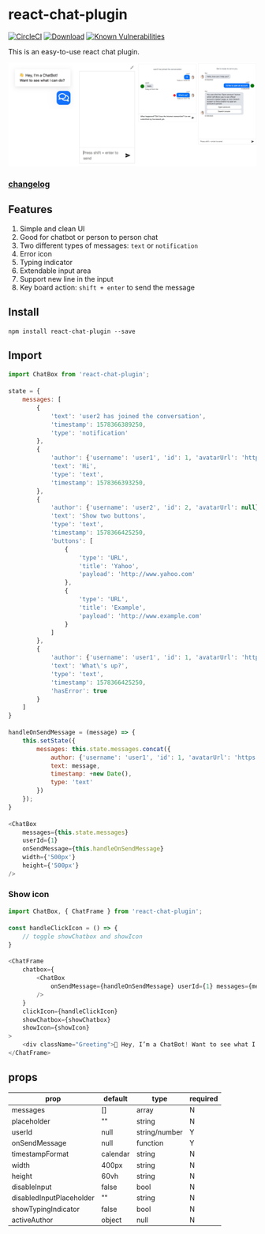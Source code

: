 # react-chat-plugin

[![CircleCI](https://circleci.com/gh/leon0707/react-chat-plugin.svg?style=svg)](https://circleci.com/gh/leon0707/react-chat-plugin)
[![Download](https://img.shields.io/npm/dt/react-chat-plugin.svg?style=svg)](https://www.npmjs.com/package/react-chat-plugin)
[![Known Vulnerabilities](https://snyk.io/test/github/leon0707/react-chat-plugin/badge.svg?targetFile=package.json)](https://snyk.io/test/github/leon0707/react-chat-plugin?targetFile=package.json)

This is an easy-to-use react chat plugin.

![screenshot 1](./screenshots/screenshot.jpg)
### [changelog](./changelog.md)

## Features
1. Simple and clean UI
2. Good for chatbot or person to person chat
3. Two different types of messages: `text` or `notification`
4. Error icon
5. Typing indicator
6. Extendable input area
7. Support new line in the input
8. Key board action: `shift + enter` to send the message

## Install
```shell
npm install react-chat-plugin --save
```

## Import
```javascript
import ChatBox from 'react-chat-plugin';

state = {
    messages: [
        {
            'text': 'user2 has joined the conversation',
            'timestamp': 1578366389250,
            'type': 'notification'
        },
        {
            'author': {'username': 'user1', 'id': 1, 'avatarUrl': 'https://image.flaticon.com/icons/svg/2446/2446032.svg'},
            'text': 'Hi',
            'type': 'text',
            'timestamp': 1578366393250,
        },
        {
            'author': {'username': 'user2', 'id': 2, 'avatarUrl': null},
            'text': 'Show two buttons',
            'type': 'text',
            'timestamp': 1578366425250,
            'buttons': [
                {
                    'type': 'URL',
                    'title': 'Yahoo',
                    'payload': 'http://www.yahoo.com'
                },
                {
                    'type': 'URL',
                    'title': 'Example',
                    'payload': 'http://www.example.com'
                }
            ]
        },
        {
            'author': {'username': 'user1', 'id': 1, 'avatarUrl': 'https://image.flaticon.com/icons/svg/2446/2446032.svg'},
            'text': 'What\'s up?',
            'type': 'text',
            'timestamp': 1578366425250,
            'hasError': true
        }
    ]
}

handleOnSendMessage = (message) => {
    this.setState({
        messages: this.state.messages.concat({
            author: {'username': 'user1', 'id': 1, 'avatarUrl': 'https://image.flaticon.com/icons/svg/2446/2446032.svg'},
            text: message,
            timestamp: +new Date(),
            type: 'text'
        })
    });
}

<ChatBox
    messages={this.state.messages}
    userId={1}
    onSendMessage={this.handleOnSendMessage}
    width={'500px'}
    height={'500px'}
/>
```

### Show icon

```javascript
import ChatBox, { ChatFrame } from 'react-chat-plugin';

const handleClickIcon = () => {
    // toggle showChatbox and showIcon
}

<ChatFrame
    chatbox={
        <ChatBox
            onSendMessage={handleOnSendMessage} userId={1} messages={messages}
        />
    }
    clickIcon={handleClickIcon}
    showChatbox={showChatbox}
    showIcon={showIcon}
>
    <div className="Greeting">👋 Hey, I’m a ChatBot! Want to see what I can do?</div>
</ChatFrame>
```

## props
| prop | default | type | required |
| ---- | ---- | ---- | ---- |
| messages | [] | array | N |
| placeholder | "" | string | N |
| userId | null | string/number | Y |
| onSendMessage | null | function | Y |
| timestampFormat | calendar | string | N |
| width | 400px | string | N |
| height | 60vh | string | N |
| disableInput | false | bool | N |
| disabledInputPlaceholder | "" | string | N |
| showTypingIndicator | false | bool | N |
| activeAuthor | object | null | N |
